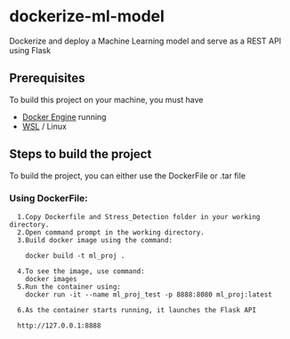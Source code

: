 # dockerize-ml-model
Dockerize and deploy a Machine Learning model and serve as a REST API using Flask

## Prerequisites
 To build this project on your machine, you must have
 - [Docker Engine](https://docs.docker.com/desktop/install/windows-install/) running
 - [WSL](https://learn.microsoft.com/en-gb/windows/wsl/install) / Linux
 
 
 ## Steps to build the project
 To build the project, you can either use the DockerFile or .tar file
 
 ### Using DockerFile:
      1.Copy Dockerfile and Stress_Detection folder in your working directory.
      2.Open command prompt in the working directory.
      3.Build docker image using the command:
        
        docker build -t ml_proj .
       
      4.To see the image, use command:
        docker images
      5.Run the container using:
        docker run -it --name ml_proj_test -p 8888:8080 ml_proj:latest
        
      6.As the container starts running, it launches the Flask API
      
      http://127.0.0.1:8888
        
      
